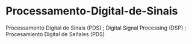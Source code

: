 # Processamento-Digital-de-Sinais
Processamento Digital de Sinais (PDS) ; Digital Signal Processing (DSP) ; Procesamiento Digital de Señales (PDS)
